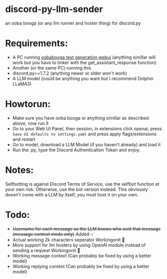 # discord-py-llm-sender
an ooba booga (or any llm runner and hoster thing) for discord.py
# Requirements:
- A PC running [oobabooga text generation webui](https://github.com/oobabooga/text-generation-webui) (anything simillar will work but you have to tinker with the get_assistant_response function)
- Another (or the same PC) running this 
- discord.py==1.7.2 (anything newer or older won't work)
- A LLM model (could be anything you want but I recommend Dolphin LLaMA3)
# Howtorun:
- Make sure you have ooba booga or anything simillar as described above, now run it 
- Go to your Web UI Panel, then session, in extensions click openai, press `Save UI defaults to settings.yaml` and press apply flags/extensions and restart
- Go to model, download a LLM Model (if you haven't already) and load it
- Run the .py, type the Discord Authentication Token and enjoy.
# Notes:
Selfbotting is against Discord Terms of Service, use the selfbot function at your own risk. Otherwise, use the bot version instead.
This obviously doesn't come with a LLM by itself, you must host it on your own.
# Todo:
- ~~Username for each message so the LLM knows who sent that message (message context mode only)~~ Added ✅
- Actual working 2k characters seperator Workingonit 🤔
- More support for llm hosters by using OpenAI module instead of sending a request Workingonit 🤔
- Working message context (Can probably be fixed by using a better model) 
- Working replying context (Can probably be fixed by using a better model)
